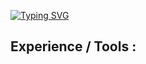 [![Typing SVG](https://readme-typing-svg.demolab.com?font=Bebas+Neue&weight=600&size=25&duration=6000&pause=10&color=3AF72E&vCenter=true&random=false&width=500&height=150&lines=Hi+there+%F0%9F%91%8B+I'm+Aslan;DevOps-engineer+%F0%9F%91%BD;3%2B+years+experience+%F0%9F%91%A8%E2%80%8D%F0%9F%92%BB)](https://git.io/typing-svg)
## Experience / Tools :
